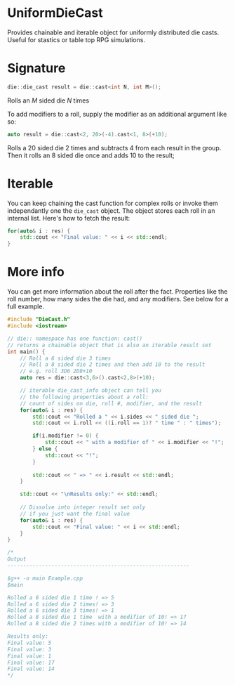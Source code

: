 # UniformDieCast
Provides chainable and iterable object for uniformly distributed die casts. 
Useful for stastics or table top RPG simulations.

# Signature
```cpp
die::die_cast result = die::cast<int N, int M>();
```

Rolls an _M_ sided die _N_ times 

To add modifiers to a roll, supply the modifier as an additional argument like so:

```cpp
auto result = die::cast<2, 20>(-4).cast<1, 8>(+10);
```

Rolls a 20 sided die 2 times and subtracts 4 from each result in the group.
Then it rolls an 8 sided die once and adds 10 to the result;

# Iterable
You can keep chaining the cast function for complex rolls or invoke them independantly
one the `die_cast` object. The object stores each roll in an internal list. Here's how 
to fetch the result:

```cpp
for(auto& i : res) {
    std::cout << "Final value: " << i << std::endl;
}
```

# More info
You can get more information about the roll after the fact. 
Properties like the roll number, how many sides the die had, and any modifiers.
See below for a full example.

```cpp
#include "DieCast.h"
#include <iostream>

// die:: namespace has one function: cast()
// returns a chainable object that is also an iterable result set
int main() {
    // Roll a 6 sided die 3 times 
    // Roll a 8 sided die 2 times and then add 10 to the result
    // e.g. roll 3D6 2D8+10
    auto res = die::cast<3,6>().cast<2,8>(+10);

    // iterable die_cast_info object can tell you
    // the following properties about a roll:
    // count of sides on die, roll #, modifier, and the result
    for(auto& i : res) {
        std::cout << "Rolled a " << i.sides << " sided die ";
        std::cout << i.roll << ((i.roll == 1)? " time " : " times");

        if(i.modifier != 0) {
            std::cout << " with a modifier of " << i.modifier << "!";
        } else {
            std::cout << "!";
        }
        
        std::cout << " => " << i.result << std::endl;
    }

    std::cout << "\nResults only:" << std::endl;
    
    // Dissolve into integer result set only
    // if you just want the final value
    for(auto& i : res) {
        std::cout << "Final value: " << i << std::endl;
    }
}

/*
Output
----------------------------------------------------------

$g++ -o main Example.cpp
$main

Rolled a 6 sided die 1 time ! => 5
Rolled a 6 sided die 2 times! => 3
Rolled a 6 sided die 3 times! => 1
Rolled a 8 sided die 1 time  with a modifier of 10! => 17
Rolled a 8 sided die 2 times with a modifier of 10! => 14

Results only:
Final value: 5
Final value: 3
Final value: 1
Final value: 17
Final value: 14
*/
```
